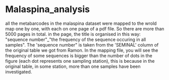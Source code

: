 # Malaspina_analysis
all the metabarcodes in the malaspina dataset were mapped to the wrold map one by one, with each on one page of a pdf file. So there are more than 5000 pages in total. in the page, the title is organised in this way: "sequence number"_"the frequency of the sequence occuring in all samples". 
The 'sequence number" is taken from the 'SEMINAL' column of the original table we got from Ramon.
In the mapping file, you will see the frequency of some sequences is bigger than the number of dots in the figure (each dot represents one sampling station), this is because in the original table, in some station, more than one samples have been investigated. 
